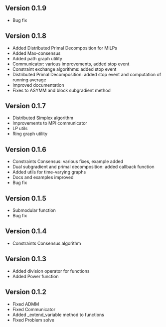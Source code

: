 Version 0.1.9
--------------
* Bug fix

Version 0.1.8
--------------
* Added Distributed Primal Decomposition for MILPs
* Added Max-consensus
* Added path graph utility
* Communicator: various improvements, added stop event
* Constraint exchange algorithms: added stop event
* Distributed Primal Decomposition: added stop event and computation of running average
* Improved documentation
* Fixes to ASYMM and block subgradient method

Version 0.1.7
--------------
* Distributed Simplex algorithm
* Improvements to MPI communicator
* LP utils
* Ring graph utility

Version 0.1.6
--------------
* Constraints Consensus: various fixes, example added
* Dual subgradient and primal decomposition: added callback function
* Added utils for time-varying graphs
* Docs and examples improved
* Bug fix

Version 0.1.5
--------------
* Submodular function
* Bug fix

Version 0.1.4
--------------
* Constraints Consensus algorithm

Version 0.1.3
--------------
* Added division operator for functions
* Added Power function 

Version 0.1.2
--------------
* Fixed ADMM
* Fixed Communicator
* Added _extend_variable method to functions
* Fixed Problem solve